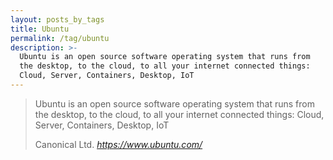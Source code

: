 ```yaml
---
layout: posts_by_tags
title: Ubuntu
permalink: /tag/ubuntu
description: >-
  Ubuntu is an open source software operating system that runs from
  the desktop, to the cloud, to all your internet connected things:
  Cloud, Server, Containers, Desktop, IoT
---
```

<blockquote>
  <p>
    Ubuntu is an open source software operating system that runs from
    the desktop, to the cloud, to all your internet connected things:
    Cloud, Server, Containers, Desktop, IoT
  </p>
  <footer>
    Canonical Ltd.
    <cite title="Ubuntu OS">
      <a href="https://www.ubuntu.com/">
        https://www.ubuntu.com/
      </a>
    </cite>
  </footer>
</blockquote>
